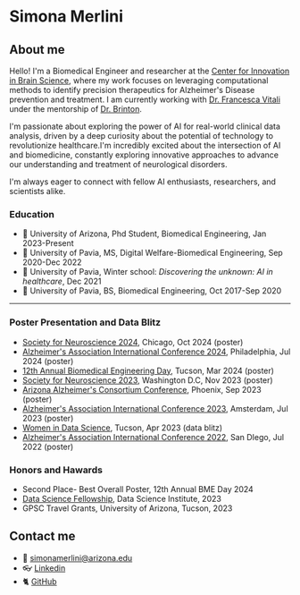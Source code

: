 # **Simona Merlini**

## About me
Hello! I'm a Biomedical Engineer and researcher at the [Center for Innovation in Brain Science](https://cibs.uahs.arizona.edu/), where my work focuses on leveraging computational methods to identify precision therapeutics for Alzheimer's Disease prevention and treatment. I am currently working with [Dr. Francesca Vitali](https://deptmedicine.arizona.edu/profile/francesca-vitali-phd) under the mentorship of [Dr. Brinton](https://healthsciences.arizona.edu/about/executive-leadership/roberta-diaz-brinton-phd).

I'm passionate about exploring the power of AI for real-world clinical data analysis, driven by a deep curiosity about the potential of technology to revolutionize healthcare.I'm incredibly excited about the intersection of AI and biomedicine, constantly exploring innovative approaches to advance our understanding and treatment of neurological disorders.

I'm always eager to connect with fellow AI enthusiasts, researchers, and scientists alike.

### Education 
- 🧬 University of Arizona, Phd Student, Biomedical Engineering, Jan 2023-Present
- :closed_book: University of Pavia, MS, Digital Welfare-Biomedical Engineering, Sep 2020-Dec 2022
- :telescope: University of Pavia, Winter school: _Discovering the unknown: AI in healthcare_, Dec 2021
- :green_book: University of Pavia, BS, Biomedical Engineering, Oct 2017-Sep 2020



---

### Poster Presentation and Data Blitz
- [Society for Neuroscience 2024](https://www.sfn.org/), Chicago, Oct 2024 (poster)
- [Alzheimer's Association International Conference 2024](https://aaic.alz.org/), Philadelphia, Jul 2024 (poster)
- [12th Annual Biomedical Engineering Day](https://bme.engineering.arizona.edu/news-events/bme-day), Tucson, Mar 2024 (poster)
- [Society for Neuroscience 2023](https://www.sfn.org/), Washington D.C, Nov 2023 (poster)
- [Arizona Alzheimer's Consortium Conference](https://azalz.org/), Phoenix, Sep 2023 (poster)
- [Alzheimer's Association International Conference 2023](https://aaic.alz.org/), Amsterdam, Jul 2023 (poster)
- [Women in Data Science](https://www.widsworldwide.org/), Tucson, Apr 2023 (data blitz)
- [Alzheimer's Association International Conference 2022](https://aaic.alz.org/), San DIego, Jul 2022 (poster)

### Honors and Hawards 
- Second Place- Best Overall Poster, 12th Annual BME Day 2024
- [Data Science Fellowship](https://datascience.arizona.edu/education/data-science-fellows), Data Science Institute, 2023
- GPSC Travel Grants, University of Arizona, Tucson, 2023



## Contact me
- :envelope_with_arrow: simonamerlini@arizona.edu
- :eyeglasses: [Linkedin](https://www.linkedin.com/in/simona-merlini-42a336200)
- :cat2: [GitHub](https://github.com/merlinis12)


